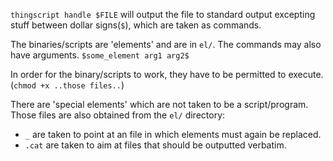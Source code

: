 `thingscript handle $FILE` will output the file to standard output excepting stuff
between dollar signs(`$`), which are taken as commands.

The binaries/scripts are 'elements' and are in `el/`. The commands may also
have arguments. `$some_element arg1 arg2$`

In order for the binary/scripts to work, they have to be permitted to execute.
(`chmod +x ..those files..`)

There are 'special elements' which are not taken to be a script/program. 
Those files are also obtained from the `el/` directory:
* `_` are taken to point at an file in which elements must again be replaced.
* `.cat` are taken to aim at files that should be outputted verbatim.
